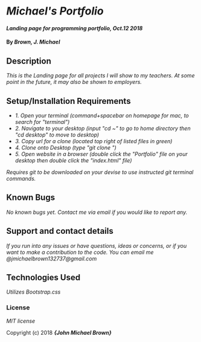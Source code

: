 # _Michael's Portfolio_

#### _Landing page for programming portfolio, Oct.12 2018_

#### By _**Brown, J. Michael**_

## Description

_This is the Landing page for all projects I will show to my teachers. At some point in the future, it may also be shown to employers._

## Setup/Installation Requirements

* _1. Open your terminal (command+spacebar on homepage for mac, to search for "terminal")_
* _2. Navigate to your desktop (input "cd ~" to go to home directory then "cd desktop" to move to desktop)_
* _3. Copy url for a clone (located top right of listed files in green)_
* _4. Clone onto Desktop (type "git clone <url link>")_
* _5. Open website in a browser (double click the "Portfolio" file on your desktop then double click the "index.html" file)_

_Requires git to be downloaded on your devise to use instructed git terminal commands._

## Known Bugs

_No known bugs yet. Contact me via email if you would like to report any._

## Support and contact details

_If you run into any issues or have questions, ideas or concerns, or if you want to make a contribution to the code. You can email me @jmichaelbrown132737@gmail.com_

## Technologies Used

_Utilizes Bootstrap.css_

### License

*MIT license*

Copyright (c) 2018 **_{John Michael Brown}_**

